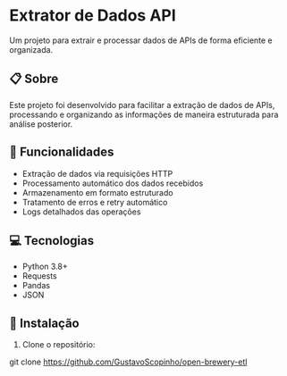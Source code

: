 # Extrator de Dados API

Um projeto para extrair e processar dados de APIs de forma eficiente e organizada.

## 📋 Sobre

Este projeto foi desenvolvido para facilitar a extração de dados de APIs, processando e organizando as informações de maneira estruturada para análise posterior.

## 🚀 Funcionalidades

- Extração de dados via requisições HTTP
- Processamento automático dos dados recebidos
- Armazenamento em formato estruturado
- Tratamento de erros e retry automático
- Logs detalhados das operações

## 💻 Tecnologias

- Python 3.8+
- Requests
- Pandas
- JSON

## 🔧 Instalação

1. Clone o repositório:

git clone https://github.com/GustavoScopinho/open-brewery-etl